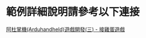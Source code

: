 # 範例詳細說明請參考以下連接   
[阿杜掌機(Arduhandheld)遊戲開發(三) - 接雞蛋遊戲](http://webfish-channel.blogspot.tw/2017/11/python.html)
